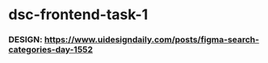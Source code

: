 # dsc-frontend-task-1

### DESIGN: https://www.uidesigndaily.com/posts/figma-search-categories-day-1552
